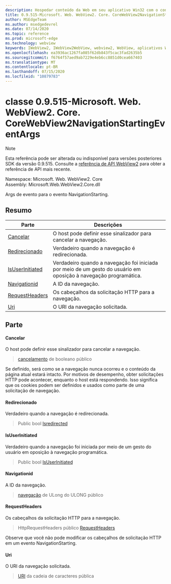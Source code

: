 ```yaml
---
description: Hospedar conteúdo da Web em seu aplicativo Win32 com o controle WebView2 do Microsoft Edge
title: 0.9.515-Microsoft. Web. WebView2. Core. CoreWebView2NavigationStartingEventArgs
author: MSEdgeTeam
ms.author: msedgedevrel
ms.date: 07/14/2020
ms.topic: reference
ms.prod: microsoft-edge
ms.technology: webview
keywords: IWebView2, IWebView2WebView, webview2, WebView, aplicativos Win32, Win32, Edge, ICoreWebView2, ICoreWebView2Controller, controle do navegador, HTML Edge
ms.openlocfilehash: ea3936ac1267fa085f62db843f5cac3fad2635b5
ms.sourcegitcommit: f6764f57aed9ab7229e4eb6cc8851d0cea667403
ms.translationtype: MT
ms.contentlocale: pt-BR
ms.lasthandoff: 07/15/2020
ms.locfileid: "10879783"
---
```

# classe 0.9.515-Microsoft. Web. WebView2. Core. CoreWebView2NavigationStartingEventArgs 

> [!NOTE]
> Esta referência pode ser alterada ou indisponível para versões posteriores SDK da versão 0.9.515. Consulte a [referência de API WebView2](../../../webview2-api-reference.md) para obter a referência de API mais recente.

Namespace: Microsoft. Web. WebView2. Core \
Assembly: Microsoft.Web.WebView2.Core.dll

Args de evento para o evento NavigationStarting.

## Resumo

 Parte                        | Descrições
--------------------------------|---------------------------------------------
[Cancelar](#cancel) | O host pode definir esse sinalizador para cancelar a navegação.
[Redirecionado](#isredirected) | Verdadeiro quando a navegação é redirecionada.
[IsUserInitiated](#isuserinitiated) | Verdadeiro quando a navegação foi iniciada por meio de um gesto do usuário em oposição à navegação programática.
[Navigationid](#navigationid) | A ID da navegação.
[RequestHeaders](#requestheaders) | Os cabeçalhos da solicitação HTTP para a navegação.
[Uri](#uri) | O URI da navegação solicitada.

## Parte

#### Cancelar 

O host pode definir esse sinalizador para cancelar a navegação.

> [cancelamento](#cancel) de booleano público

Se definido, será como se a navegação nunca ocorreu e o conteúdo da página atual estará intacto. Por motivos de desempenho, obter solicitações HTTP pode acontecer, enquanto o host está respondendo. Isso significa que os cookies podem ser definidos e usados como parte de uma solicitação de navegação.

#### Redirecionado 

Verdadeiro quando a navegação é redirecionada.

> Public bool [Isredirected](#isredirected)

#### IsUserInitiated 

Verdadeiro quando a navegação foi iniciada por meio de um gesto do usuário em oposição à navegação programática.

> Public bool [IsUserInitiated](#isuserinitiated)

#### Navigationid 

A ID da navegação.

> [navegação](#navigationid) de ULong do ULONG público

#### RequestHeaders 

Os cabeçalhos da solicitação HTTP para a navegação.

> HttpRequestHeaders público [RequestHeaders](#requestheaders)

Observe que você não pode modificar os cabeçalhos de solicitação HTTP em um evento NavigationStarting.

#### Uri 

O URI da navegação solicitada.

> [URI](#uri) da cadeia de caracteres pública

